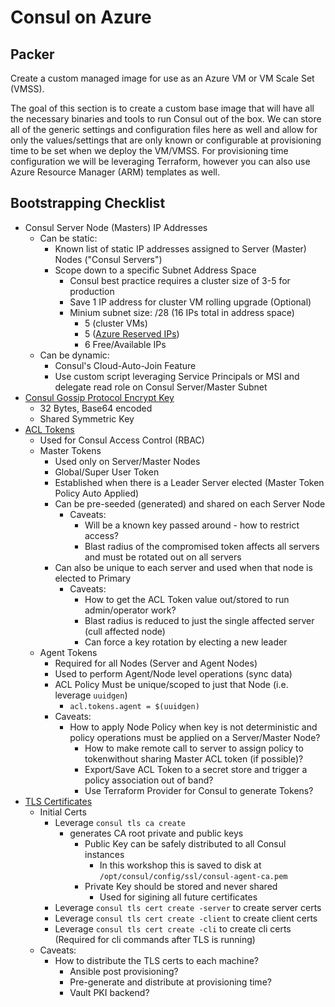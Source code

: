 # Consul on Azure

## Packer

Create a custom managed image for use as an Azure VM or VM Scale Set (VMSS).

The goal of this section is to create a custom base image that will have all the necessary binaries and tools to run Consul out of the box.  We can store all of the generic settings and configuration files here as well and allow for only the values/settings that are only known or configurable at provisioning time to be set when we deploy the VM/VMSS.  For provisioning time configuration we will be leveraging Terraform, however you can also use Azure Resource Manager (ARM) templates as well.

## Bootstrapping Checklist
- Consul Server Node (Masters) IP Addresses
  - Can be static:
    - Known list of static IP addresses assigned to Server (Master) Nodes ("Consul Servers")
    - Scope down to a specific Subnet Address Space
      - Consul best practice requires a cluster size of 3-5 for production
      - Save 1 IP address for cluster VM rolling upgrade (Optional)
      - Minium subnet size: /28 (16 IPs total in address space)
        - 5 (cluster VMs) 
        - 5 ([Azure Reserved IPs](https://docs.microsoft.com/en-us/azure/virtual-network/virtual-networks-faq#what-address-ranges-can-i-use-in-my-vnets))
        - 6 Free/Available IPs
  - Can be dynamic:
    - Consul's Cloud-Auto-Join Feature
    - Use custom script leveraging Service Principals or MSI and delegate read role on Consul Server/Master Subnet
- [Consul Gossip Protocol Encrypt Key](https://www.consul.io/docs/agent/encryption.html#gossip-encryption)
  - 32 Bytes, Base64 encoded
  - Shared Symmetric Key
- [ACL Tokens](https://learn.hashicorp.com/consul/security-networking/production-acls)
  - Used for Consul Access Control (RBAC)
  - Master Tokens
    - Used only on Server/Master Nodes
    - Global/Super User Token
    - Established when there is a Leader Server elected (Master Token Policy Auto Applied)
    - Can be pre-seeded (generated) and shared on each Server Node
      - Caveats:
        - Will be a known key passed around - how to restrict access?
        - Blast radius of the compromised token affects all servers and must be rotated out on all servers
    - Can also be unique to each server and used when that node is elected to Primary
      - Caveats:
        - How to get the ACL Token value out/stored to run admin/operator work?
        - Blast radius is reduced to just the single affected server (cull affected node)
        - Can force a key rotation by electing a new leader
  - Agent Tokens
    - Required for all Nodes (Server and Agent Nodes)
    - Used to perform Agent/Node level operations (sync data)
    - ACL Policy Must be unique/scoped to just that Node (i.e. leverage ```uuidgen```)
      - ```acl.tokens.agent = $(uuidgen)```
    - Caveats:
      - How to apply Node Policy when key is not deterministic and policy operations must be applied on a Server/Master Node?
        - How to make remote call to server to assign policy to tokenwithout sharing Master ACL token (if possible)?
        - Export/Save ACL Token to a secret store and trigger a policy association out of band?
        - Use Terraform Provider for Consul to generate Tokens?
- [TLS Certificates](https://www.consul.io/docs/commands/tls/cert.html)
  - Initial Certs
    - Leverage ```consul tls ca create```
      - generates CA root private and public keys
        - Public Key can be safely distributed to all Consul instances
          - In this workshop this is saved to disk at ```/opt/consul/config/ssl/consul-agent-ca.pem```
        - Private Key should be stored and never shared
          - Used for sigining all future certificates
    - Leverage ```consul tls cert create -server``` to create server certs
    - Leverage ```consul tls cert create -client``` to create client certs
    - Leverage ```consul tls cert create -cli``` to create cli certs (Required for cli commands after TLS is running)
  - Caveats:
    - How to distribute the TLS certs to each machine?
      - Ansible post provisioning?
      - Pre-generate and distribute at provisioning time?
      - Vault PKI backend?